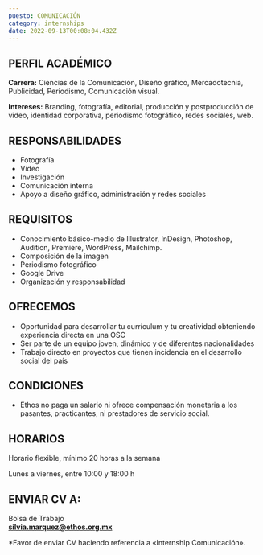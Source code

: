 ```yaml
---
puesto: COMUNICACIÓN
category: internships
date: 2022-09-13T00:08:04.432Z
---
```

<!--StartFragment-->

## PERFIL ACADÉMICO

**Carrera:** Ciencias de la Comunicación, Diseño gráfico, Mercadotecnia, Publicidad, Periodismo, Comunicación visual.

**Intereses:** Branding, fotografía, editorial, producción y postproducción de video, identidad corporativa, periodismo fotográfico, redes sociales, web.

<!--EndFragment-->

<!--StartFragment-->

## RESPONSABILIDADES

* Fotografía
* Video
* Investigación
* Comunicación interna
* Apoyo a diseño gráfico, administración y redes sociales

<!--EndFragment-->

<!--StartFragment-->

## REQUISITOS

* Conocimiento básico-medio de Illustrator, InDesign, Photoshop, Audition, Premiere, WordPress, Mailchimp.
* Composición de la imagen
* Periodismo fotográfico
* Google Drive
* Organización y responsabilidad

<!--EndFragment-->

<!--StartFragment-->

## OFRECEMOS

* Oportunidad para desarrollar tu currículum y tu creatividad obteniendo experiencia directa en una OSC
* Ser parte de un equipo joven, dinámico y de diferentes nacionalidades
* Trabajo directo en proyectos que tienen incidencia en el desarrollo social del país

<!--EndFragment-->

<!--StartFragment-->

## CONDICIONES

* Ethos no paga un salario ni ofrece compensación monetaria a los pasantes, practicantes, ni prestadores de servicio social.

<!--EndFragment-->

<!--StartFragment-->

## HORARIOS

Horario flexible, mínimo 20 horas a la semana

Lunes a viernes, entre 10:00 y 18:00 h

<!--EndFragment-->

<!--StartFragment-->

## ENVIAR CV A:

Bolsa de Trabajo\
**silvia.marquez@ethos.org.mx**

\*Favor de enviar CV haciendo referencia a «Internship Comunicación».

<!--EndFragment-->